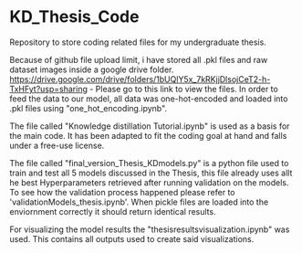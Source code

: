 # KD_Thesis_Code
Repository to store coding related files for my undergraduate thesis.

Because of github file upload limit, i have stored all .pkl files and raw dataset images inside a google drive folder.
https://drive.google.com/drive/folders/1bUQlY5x_7kRKjjDlsojCeT2-h-TxHFyt?usp=sharing - Please go to this link to view the files.
In order to feed the data to our model, all data was one-hot-encoded and loaded into .pkl files using "one_hot_encoding.ipynb".

The file called "Knowledge distillation Tutorial.ipynb" is used as a basis for the main code. It has been adapted to fit the coding goal at hand and falls under a free-use license.


The file called "final_version_Thesis_KDmodels.py" is a python file used to train and test all 5 models discussed in the Thesis, this file already uses allt he best Hyperparameters retrieved after running validation on the models. 
To see how the validation process happened please refer to 'validationModels_thesis.ipynb'. When pickle files are loaded into the enviornment correctly it should return identical results.

For visualizing the model results the "thesisresultsvisualization.ipynb" was used. This contains all outputs used to create said visualizations. 


